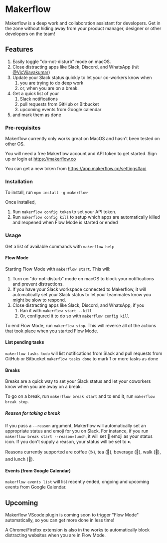 # Makerflow

Makerflow is a deep work  and collaboration assistant for developers. Get in the zone without 
hiding away from your product manager, designer or other developers on the team!

## Features

1. Easily toggle "do-not-disturb" mode on macOS.
1. Close distracting apps like Slack, Discord, and WhatsApp (h/t [@VicVijayakumar](https://twitter.com/VicVijayakumar/status/1425590056266436610))
1. Update your Slack status quickly to let your co-workers know when 
   1. you are trying to do deep work
   1. or, when you are on a break.
1. Get a quick list of your 
   1. Slack notifications
   1. pull requests from GitHub or Bitbucket
   1. upcoming events from Google calendar
1. and mark them as done

### Pre-requisites

Makerflow currently only works great on MacOS and hasn't been tested on other OS.

You will need a free Makerflow account and API token to get started. Sign up or login at https://makerflow.co

You can get a new token from https://app.makerflow.co/settings#api

### Installation

To install, run `npm install -g makerflow`

Once installed, 
1. Run `makerflow config token` to set your API token.
2. Run `makerflow config kill` to setup which apps are automatically killed and reopened 
when Flow Mode is started or ended

### Usage

Get a list of available commands with `makerflow help`

#### Flow Mode

Starting Flow Mode with `makerflow start`. This will: 
1. Turn on "do-not-disturb" mode on macOS to block your notifications and 
   prevent distractions.
1. If you have your Slack workspace connected to Makerflow, it will automatically set your 
   Slack status to let your teammates know you might be slow to respond.
1. Close distracting apps like Slack, Discord, and WhatsApp, if you
   1. Ran it with `makerflow start --kill` 
   1. Or, configured it to do so with `makerflow config kill`

To end Flow Mode, run `makerflow stop`. This will reverse all of the actions that took place 
when you started Flow Mode.


#### List pending tasks

`makerflow tasks todo` will list  notifications from Slack and pull requests from GitHub or Bitbucket
`makerflow tasks done` to mark 1 or more tasks as done

#### Breaks

Breaks are a quick way to set your Slack status and let your coworkers know when you are 
away on a break.

To go on a break, run `makerflow break start` and to end it, run `makerflow break stop`.

##### Reason for taking a break

If you pass a `--reason` argument, Makerflow will automatically set an appropriate status and emoji 
for you on Slack. For instance, if you run `makerflow break start --reason=lunch`, it will set 🥪 
emoji as your status icon. If you don't supply a reason, your status will be set to ⏸.

Reasons currently supported are coffee (☕️), tea (🍵), beverage (🥤), walk (👟), and lunch (🥪).

#### Events (from Google Calendar)

`makerflow events list` will list recently ended, ongoing and upcoming events from Google Calendar.

## Upcoming

Makerflow VScode plugin is coming soon to trigger "Flow Mode" automatically, so you can get more done
in less time!

A Chrome/Firefox extension is also in the works to automatically block distracting websites when you
are in Flow Mode.

